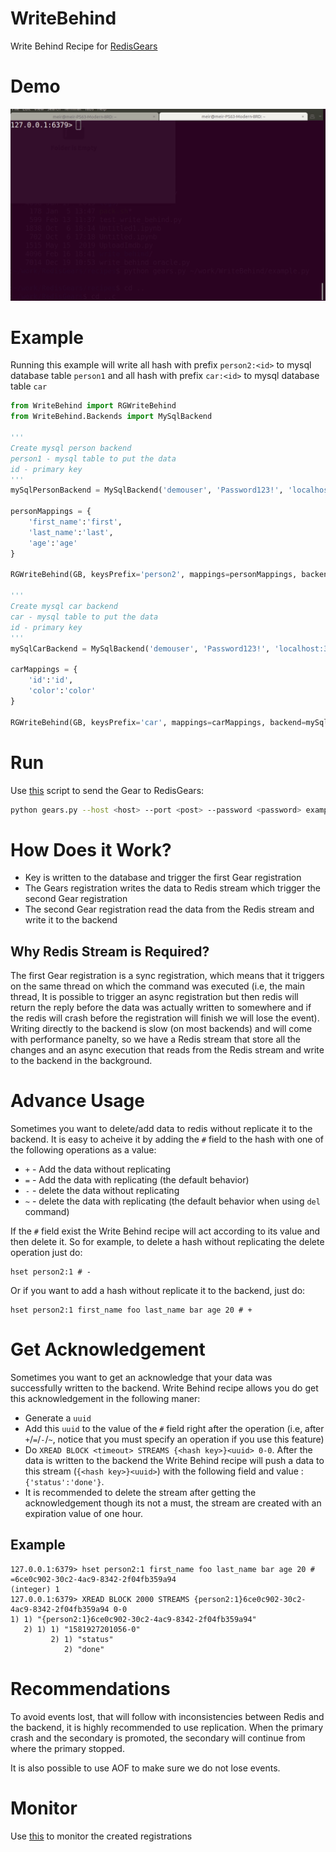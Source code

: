# WriteBehind
Write Behind Recipe for [RedisGears](https://github.com/RedisGears/RedisGears)
# Demo
![WriteBehind demo](demo/WriteBehindDemo.gif)

# Example
Running this example will write all hash with prefix `person2:<id>` to mysql database table `person1` and all hash with prefix `car:<id>` to mysql database table `car`
```python
from WriteBehind import RGWriteBehind
from WriteBehind.Backends import MySqlBackend

'''
Create mysql person backend
person1 - mysql table to put the data
id - primary key
'''
mySqlPersonBackend = MySqlBackend('demouser', 'Password123!', 'localhost:3306/test', 'person1', 'id')

personMappings = {
	'first_name':'first',
	'last_name':'last',
	'age':'age'
}

RGWriteBehind(GB, keysPrefix='person2', mappings=personMappings, backend=mySqlPersonBackend, name='PersonWriteBehind', version='99.99.99')

'''
Create mysql car backend
car - mysql table to put the data
id - primary key
'''
mySqlCarBackend = MySqlBackend('demouser', 'Password123!', 'localhost:3306/test', 'car', 'id')

carMappings = {
	'id':'id',
	'color':'color'
}

RGWriteBehind(GB, keysPrefix='car', mappings=carMappings, backend=mySqlCarBackend, name='CarsWriteBehind', version='99.99.99')
```
# Run
Use [this](https://github.com/RedisGears/RedisGears/blob/master/recipes/gears.py) script to send the Gear to RedisGears:
```bash
python gears.py --host <host> --port <post> --password <password> example.py REQUIREMENTS git+https://github.com/RedisGears/WriteBehind.git PyMySQL
```
# How Does it Work?
* Key is written to the database and trigger the first Gear registration
* The Gears registration writes the data to Redis stream which trigger the second Gear registration
* The second Gear registration read the data from the Redis stream and write it to the backend

## Why Redis Stream is Required?
The first Gear registration is a sync registration, which means that it triggers on the same thread on which the command was executed (i.e, the main thread, It is possible to trigger an async registration but then redis will return the reply before the data was actually written to somewhere and if the redis will crash before the registration will finish we will lose the event). Writing directly to the backend is slow (on most backends) and will come with performance panelty, so we have a Redis stream that store all the changes and an async execution that reads from the Redis stream and write to the backend in the background.

# Advance Usage
Sometimes you want to delete/add data to redis without replicate it to the backend. It is easy to acheive it by adding the `#` field to the hash with one of the following operations as a value:
* `+` - Add the data without replicating
* `=` - Add the data with replicating (the default behavior)
* `-` - delete the data without replicating
* `~` - delete the data with replicating (the default behavior when using `del` command)

If the `#` field exist the Write Behind recipe will act according to its value and then delete it. So for example, to delete a hash without replicating the delete operation just do:
```
hset person2:1 # -
```

Or if you want to add a hash without replicate it to the backend, just do:
```
hset person2:1 first_name foo last_name bar age 20 # +
```

# Get Acknowledgement
Sometimes you want to get an acknowledge that your data was successfully written to the backend. Write Behind recipe allows you do get this acknowledgement in the following maner:
* Generate a `uuid`
* Add this `uuid` to the value of the `#` field right after the operation (i.e, after `+`/`=`/`-`/`~`, notice that you must specify an operation if you use this feature)
* Do `XREAD BLOCK <timeout> STREAMS {<hash key>}<uuid> 0-0`. After the data is written to the backend the Write Behind recipe will push a data to this stream (`{<hash key>}<uuid>`) with the following field and value : `{'status':'done'}`.
* It is recommended to delete the stream after getting the acknowledgement though its not a must, the stream are created with an expiration value of one hour.

## Example
```
127.0.0.1:6379> hset person2:1 first_name foo last_name bar age 20 # =6ce0c902-30c2-4ac9-8342-2f04fb359a94
(integer) 1
127.0.0.1:6379> XREAD BLOCK 2000 STREAMS {person2:1}6ce0c902-30c2-4ac9-8342-2f04fb359a94 0-0
1) 1) "{person2:1}6ce0c902-30c2-4ac9-8342-2f04fb359a94"
   2) 1) 1) "1581927201056-0"
         2) 1) "status"
            2) "done"
```

# Recommendations
To avoid events lost, that will follow with inconsistencies between Redis and the backend, it is highly recommended to use replication. When the primary crash and the secondary is promoted, the secondary will continue from where the primary stopped.

It is also possible to use AOF to make sure we do not lose events.

# Monitor
Use [this](https://github.com/RedisGears/RedisGearsMonitor) to monitor the created registrations